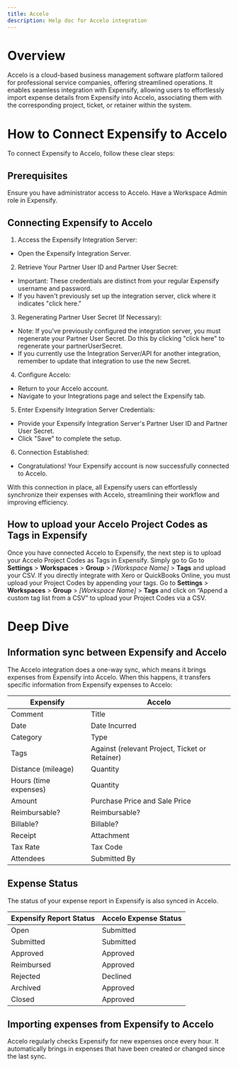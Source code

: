 ```yaml
---
title: Accelo
description: Help doc for Accelo integration
---
```

<!-- The lines above are required by Jekyll to process the .md file -->

# Overview
Accelo is a cloud-based business management software platform tailored for professional service companies, offering streamlined operations. It enables seamless integration with Expensify, allowing users to effortlessly import expense details from Expensify into Accelo, associating them with the corresponding project, ticket, or retainer within the system. 

# How to Connect Expensify to Accelo
To connect Expensify to Accelo, follow these clear steps:

## Prerequisites
Ensure you have administrator access to Accelo.
Have a Workspace Admin role in Expensify.

## Connecting Expensify to Accelo
1. Access the Expensify Integration Server:
- Open the Expensify Integration Server.
2. Retrieve Your Partner User ID and Partner User Secret:
- Important: These credentials are distinct from your regular Expensify username and password.
- If you haven't previously set up the integration server, click where it indicates "click here."
3. Regenerating Partner User Secret (If Necessary):
- Note: If you've previously configured the integration server, you must regenerate your Partner User Secret. Do this by clicking "click here" to regenerate your partnerUserSecret.
- If you currently use the Integration Server/API for another integration, remember to update that integration to use the new Secret.
4. Configure Accelo:
- Return to your Accelo account.
- Navigate to your Integrations page and select the Expensify tab.
5. Enter Expensify Integration Server Credentials:
- Provide your Expensify Integration Server's Partner User ID and Partner User Secret.
- Click "Save" to complete the setup.
6. Connection Established:
- Congratulations! Your Expensify account is now successfully connected to Accelo.

With this connection in place, all Expensify users can effortlessly synchronize their expenses with Accelo, streamlining their workflow and improving efficiency.

## How to upload your Accelo Project Codes as Tags in Expensify
Once you have connected Accelo to Expensify, the next step is to upload your Accelo Project Codes as Tags in Expensify. Simply go to Go to **Settings** > **Workspaces** > **Group** > _[Workspace Name]_ > **Tags** and upload your CSV.
If you directly integrate with Xero or QuickBooks Online, you must upload your Project Codes by appending your tags. Go to **Settings** > **Workspaces** > **Group** > _[Workspace Name]_ > **Tags** and click on “Append a custom tag list from a CSV” to upload your Project Codes via a CSV.

# Deep Dive
## Information sync between Expensify and Accelo
The Accelo integration does a one-way sync, which means it brings expenses from Expensify into Accelo. When this happens, it transfers specific information from Expensify expenses to Accelo:

| Expensify           | Accelo                |
|---------------------|-----------------------|
| Comment             | Title                 |
| Date                | Date Incurred         |
| Category            | Type                  |
| Tags                | Against (relevant Project, Ticket or Retainer) |
| Distance (mileage)  | Quantity              |
| Hours (time expenses) | Quantity            |
| Amount              | Purchase Price and Sale Price |
| Reimbursable?       | Reimbursable?         |
| Billable?           | Billable?             |
| Receipt             | Attachment            |
| Tax Rate            | Tax Code              |
| Attendees           | Submitted By          |

## Expense Status
The status of your expense report in Expensify is also synced in Accelo.

| Expensify Report Status | Accelo Expense Status |
|-------------------------|-----------------------|
| Open                    | Submitted             |
| Submitted               | Submitted             |
| Approved                | Approved              |
| Reimbursed              | Approved              |
| Rejected                | Declined              |
| Archived                | Approved              |
| Closed                  | Approved              |

## Importing expenses from Expensify to Accelo
Accelo regularly checks Expensify for new expenses once every hour. It automatically brings in expenses that have been created or changed since the last sync.

